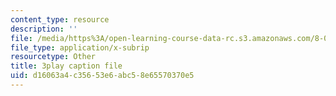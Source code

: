 ```yaml
---
content_type: resource
description: ''
file: /media/https%3A/open-learning-course-data-rc.s3.amazonaws.com/8-03sc-physics-iii-vibrations-and-waves-fall-2016/d16063a4c35653e6abc58e65570370e5_VkbtIDSHfSc.vtt
file_type: application/x-subrip
resourcetype: Other
title: 3play caption file
uid: d16063a4-c356-53e6-abc5-8e65570370e5
---
```

